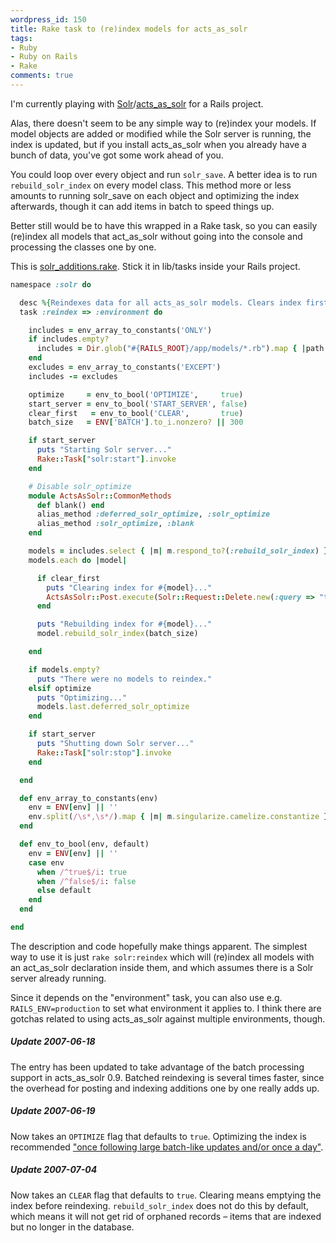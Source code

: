 ```yaml
---
wordpress_id: 150
title: Rake task to (re)index models for acts_as_solr
tags:
- Ruby
- Ruby on Rails
- Rake
comments: true
---
```

I'm currently playing with <a href="http://lucene.apache.org/solr/">Solr</a>/<a href="http://acts_as_solr.railsfreaks.com/">acts_as_solr</a> for a Rails project.

Alas, there doesn't seem to be any simple way to (re)index your models. If model objects are added or modified while the Solr server is running, the index is updated, but if you install acts_as_solr when you already have a bunch of data,  you've got some work ahead of you.

You could loop over every object and run <code>solr_save</code>. A better idea is to run <code>rebuild_solr_index</code> on every model class. This method more or less amounts to running solr_save on each object and optimizing the index afterwards, though it can add items in batch to speed things up.

Better still would be to have this wrapped in a Rake task, so you can easily (re)index all models that act_as_solr without going into the console and processing the classes one by one.

<!--more-->

This is <a href="http://henrik.nyh.se/uploads/solr_additions.rake">solr_additions.rake</a>. Stick it in lib/tasks inside your Rails project.

``` ruby
namespace :solr do

  desc %{Reindexes data for all acts_as_solr models. Clears index first to get rid of orphaned records and optimizes index afterwards. RAILS_ENV=your_env to set environment. ONLY=book,person,magazine to only reindex those models; EXCEPT=book,magazine to exclude those models. START_SERVER=true to solr:start before and solr:stop after. BATCH=123 to post/commit in batches of that size: default is 300. CLEAR=false to not clear the index first; OPTIMIZE=false to not optimize the index afterwards.}
  task :reindex => :environment do

    includes = env_array_to_constants('ONLY')
    if includes.empty?
      includes = Dir.glob("#{RAILS_ROOT}/app/models/*.rb").map { |path| File.basename(path, ".rb").camelize.constantize }
    end
    excludes = env_array_to_constants('EXCEPT')
    includes -= excludes

    optimize     = env_to_bool('OPTIMIZE',     true)
    start_server = env_to_bool('START_SERVER', false)
    clear_first   = env_to_bool('CLEAR',       true)
    batch_size   = ENV['BATCH'].to_i.nonzero? || 300

    if start_server
      puts "Starting Solr server..."
      Rake::Task["solr:start"].invoke
    end

    # Disable solr_optimize
    module ActsAsSolr::CommonMethods
      def blank() end
      alias_method :deferred_solr_optimize, :solr_optimize
      alias_method :solr_optimize, :blank
    end

    models = includes.select { |m| m.respond_to?(:rebuild_solr_index) }
    models.each do |model|

      if clear_first
        puts "Clearing index for #{model}..."
        ActsAsSolr::Post.execute(Solr::Request::Delete.new(:query => "type_t:#{model}"))
      end

      puts "Rebuilding index for #{model}..."
      model.rebuild_solr_index(batch_size)

    end

    if models.empty?
      puts "There were no models to reindex."
    elsif optimize
      puts "Optimizing..."
      models.last.deferred_solr_optimize
    end

    if start_server
      puts "Shutting down Solr server..."
      Rake::Task["solr:stop"].invoke
    end

  end

  def env_array_to_constants(env)
    env = ENV[env] || ''
    env.split(/\s*,\s*/).map { |m| m.singularize.camelize.constantize }.uniq
  end

  def env_to_bool(env, default)
    env = ENV[env] || ''
    case env
      when /^true$/i: true
      when /^false$/i: false
      else default
    end
  end

end
```

The description and code hopefully make things apparent. The simplest way to use it is just <code>rake solr:reindex</code> which will (re)index all models with an act_as_solr declaration inside them, and which assumes there is a Solr server already running.

Since it depends on the "environment" task, you can also use e.g. <code>RAILS_ENV=production</code> to set what environment it applies to. I think there are gotchas related to using acts_as_solr against multiple environments, though.

<div class="updated">
<h5>Update 2007-06-18</h5>

The entry has been updated to take advantage of the batch processing support in acts_as_solr 0.9. Batched reindexing is several times faster, since the overhead for posting and indexing additions one by one really adds up.
</div>

<div class="updated">
<h5>Update 2007-06-19</h5>

Now takes an <code>OPTIMIZE</code> flag that defaults to <code>true</code>. Optimizing the index is recommended <a href="http://api.railsfreaks.com/projects/acts_as_solr/classes/ActsAsSolr/CommonMethods.html#M000111">"once following large batch-like updates and/or once a day"</a>.
</div>

<div class="updated">
<h5>Update 2007-07-04</h5>

Now takes an <code>CLEAR</code> flag that defaults to <code>true</code>. Clearing means emptying the index before reindexing. <code>rebuild_solr_index</code> does not do this by default, which means it will not get rid of orphaned records – items that are indexed but no longer in the database.
</div>
